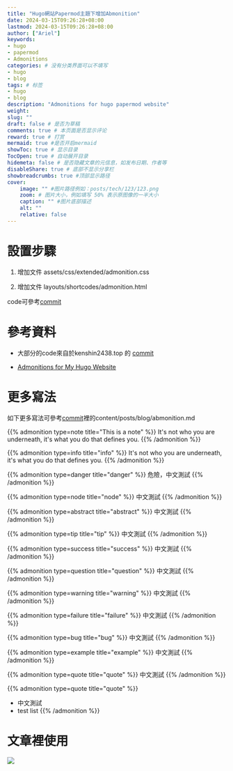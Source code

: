 ```yaml
---
title: "Hugo網站Papermod主題下增加Abmonition"
date: 2024-03-15T09:26:28+08:00
lastmod: 2024-03-15T09:26:28+08:00
author: ["Ariel"]
keywords: 
- hugo
- papermod
- Admonitions
categories: # 没有分类界面可以不填写
- hugo
- blog
tags: # 标签
- hugo 
- blog
description: "Admonitions for hugo papermod website"
weight:
slug: ""
draft: false # 是否为草稿
comments: true # 本页面是否显示评论
reward: true # 打赏
mermaid: true #是否开启mermaid
showToc: true # 显示目录
TocOpen: true # 自动展开目录
hidemeta: false # 是否隐藏文章的元信息，如发布日期、作者等
disableShare: true # 底部不显示分享栏
showbreadcrumbs: true #顶部显示路径
cover:
    image: "" #图片路径例如：posts/tech/123/123.png
    zoom: # 图片大小，例如填写 50% 表示原图像的一半大小
    caption: "" #图片底部描述
    alt: ""
    relative: false
---
```


# 設置步驟

1. 增加文件 assets/css/extended/admonition.css

2. 增加文件 layouts/shortcodes/admonition.html

code可參考[commit](https://github.com/wxy20850606/wxy20850606.github.io/commit/15b7060278e295c771f7180761333a475cccc006)

# 參考資料

- 大部分的code來自於kenshin2438.top 的 [commit](https://github.com/Kenshin2438/kenshin2438.top/commit/25887404d22c640d7cb62640e47435965add8f64)

- [Admonitions for My Hugo Website](https://huanlin.cc/blog/2023/08/07/admonitions-for-hugo-website/)


# 更多寫法
如下更多寫法可參考[commit](https://github.com/wxy20850606/wxy20850606.github.io/commit/15b7060278e295c771f7180761333a475cccc006)裡的content/posts/blog/abmonition.md

{{% admonition type=note title="This is a note" %}}
It's not who you are underneath, it's what you do that defines you.
{{% /admonition %}}

{{% admonition type=info title="info" %}}
It's not who you are underneath, it's what you do that defines you.
{{% /admonition %}}

{{% admonition type=danger title="danger" %}}
危險，中文測試
{{% /admonition %}}

{{% admonition type=node title="node" %}}
中文測試
{{% /admonition %}}

{{% admonition type=abstract title="abstract" %}}
中文測試
{{% /admonition %}}

{{% admonition type=tip title="tip" %}}
中文測試
{{% /admonition %}}

{{% admonition type=success title="success" %}}
中文測試
{{% /admonition %}}

{{% admonition type=question title="question" %}}
中文測試
{{% /admonition %}}

{{% admonition type=warning title="warning" %}}
中文測試
{{% /admonition %}}

{{% admonition type=failure title="failure" %}}
中文測試
{{% /admonition %}}

{{% admonition type=bug title="bug" %}}
中文測試
{{% /admonition %}}

{{% admonition type=example title="example" %}}
中文測試
{{% /admonition %}}

{{% admonition type=quote title="quote" %}}
中文測試
{{% /admonition %}}

{{% admonition type=quote title="quote" %}}
- 中文測試
- test list
{{% /admonition %}}

# 文章裡使用
![](/images/abmonition.png)
